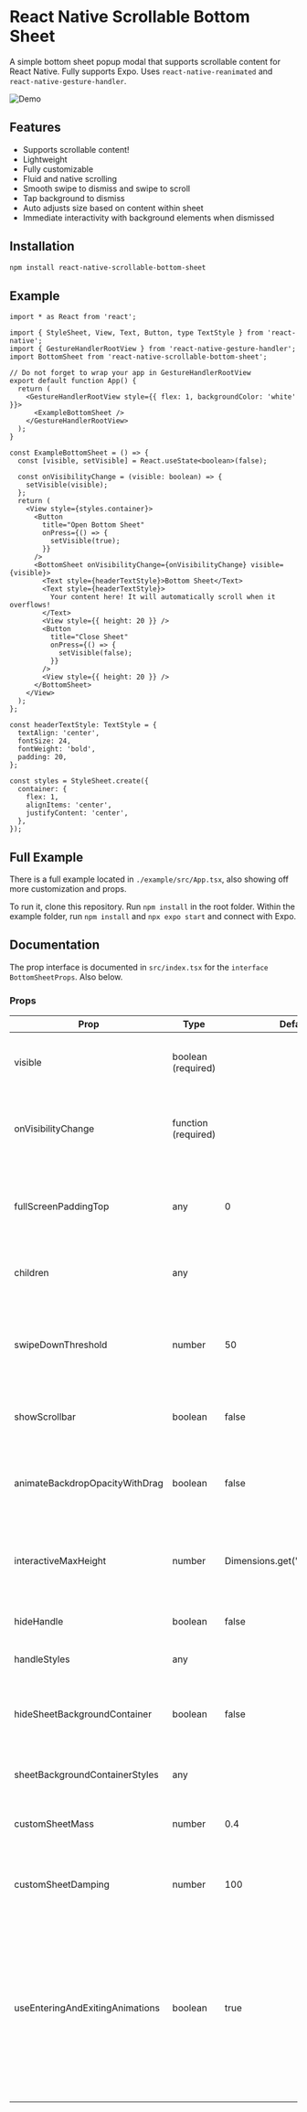 # React Native Scrollable Bottom Sheet

A simple bottom sheet popup modal that supports scrollable content for React Native. Fully supports Expo. Uses `react-native-reanimated` and `react-native-gesture-handler`.

![Demo](assets/demo.gif)

## Features

- Supports scrollable content!
- Lightweight
- Fully customizable
- Fluid and native scrolling
- Smooth swipe to dismiss and swipe to scroll
- Tap background to dismiss
- Auto adjusts size based on content within sheet
- Immediate interactivity with background elements when dismissed 

## Installation

```sh
npm install react-native-scrollable-bottom-sheet
```

## Example

```tsx
import * as React from 'react';

import { StyleSheet, View, Text, Button, type TextStyle } from 'react-native';
import { GestureHandlerRootView } from 'react-native-gesture-handler';
import BottomSheet from 'react-native-scrollable-bottom-sheet';

// Do not forget to wrap your app in GestureHandlerRootView
export default function App() {
  return (
    <GestureHandlerRootView style={{ flex: 1, backgroundColor: 'white' }}>
      <ExampleBottomSheet />
    </GestureHandlerRootView>
  );
}

const ExampleBottomSheet = () => {
  const [visible, setVisible] = React.useState<boolean>(false);

  const onVisibilityChange = (visible: boolean) => {
    setVisible(visible);
  };
  return (
    <View style={styles.container}>
      <Button
        title="Open Bottom Sheet"
        onPress={() => {
          setVisible(true);
        }}
      />
      <BottomSheet onVisibilityChange={onVisibilityChange} visible={visible}>
        <Text style={headerTextStyle}>Bottom Sheet</Text>
        <Text style={headerTextStyle}>
          Your content here! It will automatically scroll when it overflows!
        </Text>
        <View style={{ height: 20 }} />
        <Button
          title="Close Sheet"
          onPress={() => {
            setVisible(false);
          }}
        />
        <View style={{ height: 20 }} />
      </BottomSheet>
    </View>
  );
};

const headerTextStyle: TextStyle = {
  textAlign: 'center',
  fontSize: 24,
  fontWeight: 'bold',
  padding: 20,
};

const styles = StyleSheet.create({
  container: {
    flex: 1,
    alignItems: 'center',
    justifyContent: 'center',
  },
});
```

## Full Example

There is a full example located in `./example/src/App.tsx`, also showing off more customization and props.

To run it, clone this repository. Run `npm install` in the root folder. Within the example folder, run `npm install` and `npx expo start` and connect with Expo.

## Documentation

The prop interface is documented in `src/index.tsx` for the `interface BottomSheetProps`. Also below.

### Props

| Prop                           | Type                | Default                         | Description                                                                                               |
| ------------------------------ | ------------------- | ------------------------------- | --------------------------------------------------------------------------------------------------------- |
| visible                        | boolean (required)  |                                 | Indicates whether the bottom sheet is currently visible or not.                                           |
| onVisibilityChange             | function (required) |                                 | A callback function invoked when the visibility of the bottom sheet changes.                              |
| fullScreenPaddingTop           | any                 | 0                               | Additional padding from the top of the total height when in fully expanded. Defaults to 0.                |
| children                       | any                 |                                 | The content to be displayed inside the bottom sheet.                                                      |
| swipeDownThreshold             | number              | 50                              | The threshold (in pixels) that triggers the swipe down gesture to close the bottom sheet. Defaults to 50. |
| showScrollbar                  | boolean             | false                           | Show the scrollbar or not. Defaults to false.                                                             |
| animateBackdropOpacityWithDrag | boolean             | false                           | Animate the opacity of the backdrop while dragging down the sheet. Defaults to false.                     |
| interactiveMaxHeight           | number              | Dimensions.get('window').height | The interactive height area of the sheet. Recommended to keep this undefined.                             |
| hideHandle                     | boolean             | false                           | Hide the handle for the bottom sheet container.                                                           |
| handleStyles                   | any                 |                                 | Styles for the handle element.                                                                            |
| hideSheetBackgroundContainer   | boolean             | false                           | Hide the background and container for the entire bottom sheet. This also hides the handle.                |
| sheetBackgroundContainerStyles | any                 |                                 | Styles for the container of the bottom sheet.                                                             |
| customSheetMass                | number              | 0.4                             | The mass used for the closing/opening animation of the sheet                                              |
| customSheetDamping             | number              | 100                             | The damping used for the closing/opening animation of the sheet                                           |
| useEnteringAndExitingAnimations| boolean             | true                            | Use reanimated entering and exiting animations instead of legacy animated values. This can introduce errors with Tab.Navigator and unmounting if enabled, but disables lazy loading |
